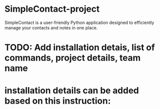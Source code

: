 # SimpleContact-project
SimpleContact is a user-friendly Python application designed to efficiently manage your contacts and notes in one place.

# TODO: Add installation detais, list of commands, project details, team name

# installation details can be added based on this instruction:
<!-- Task 3 for the Homework5 (optional) 
GoIT Python Course
Tatach Yurii

For the correct work of the application please follow next steps:
1. In terminal move to the application's root directory;
2. Create a virtual environment for the application; You can use next command: 
   python3 -m venv .venv
3. Launch your virtual environment. Expected command depends on your OS;
4. Install expected packages. You can use next command:
   pip install -r requirements.txt
5. To launch the application run next command in terminal: 
   python task3.py /path/to/target/log_file
6. To obtain detailed info for the specific logging level run next command in terminal:
   python task3.py /path/to/target/log_file *logging_level*
   (where *logging_level* is the existing logging level name in the log file)
7. Enjoy the result.

Don't forget to deactivate virtual environment after you're done. -->